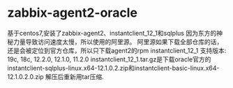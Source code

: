 # zabbix-agent2-oracle
基于centos7,安装了zabbix-agent2、instantclient_12_1和sqlplus
因为东方的神秘力量导致访问速度太慢，所以使用的阿里源。
阿里源如果下载全部仓库的话，还是会被定位到官方仓库，所以只下载agent2的rpm
instantclient_12_1 支持版本: 19c, 18c, 12.2.0, 12.1.0, 11.2.0
instantclient_12_1.tar.gz是下载oracle官方的instantclient-sqlplus-linux.x64-12.1.0.2.zip和instantclient-basic-linux.x64-12.1.0.2.0.zip 解压后重新用tar压缩.
